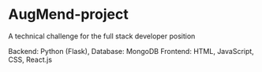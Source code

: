 # AugMend-project
A technical challenge for the full stack developer position


Backend: Python (Flask), 
Database: MongoDB
Frontend: HTML, JavaScript, CSS, React.js